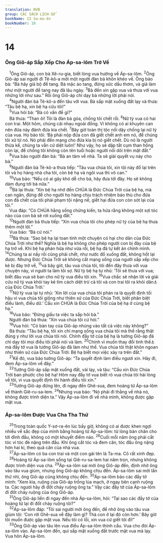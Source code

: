 ```yaml
---
translation: NVB
group: CÁC SÁCH LỊCH-SỬ
bookName: II Sa-mu-ên 
bookNumber: 10
---
```


<div class="title"><h1>14</h1><h3>Ông Giô-áp Sắp Xếp Cho Áp-sa-lôm Trở Về </h3></div>
<span class="verse 2sa_14_1"> <sup>1</sup>Ông Giô-áp, con bà Xê-ru-gia, biết lòng vua hướng về Áp-sa-lôm. </span>
<span class="verse 2sa_14_2"><sup>2</sup>Ông Giô-áp sai người đi Tê-kô-a mời một người đàn bà khôn khéo về. Ông bảo bà: “Bà hãy giả bộ để tang. Bà mặc áo tang, đừng xức dầu thơm, và giả làm như một người để tang nay đã lâu ngày. </span>
<span class="verse 2sa_14_3"><sup>3</sup>Bà đến xin gặp vua và thưa với vua những lời như sau.” Rồi ông Giô-áp chỉ dạy bà những lời phải nói. <br/></span>
<span class="verse 2sa_14_4"> <sup>4</sup>Người đàn bà Tê-kô-a đến tâu với vua. Bà sấp mặt xuống đất lạy và thưa: “Tâu bệ hạ, xin bệ hạ cứu tôi!” <br/></span>
<span class="verse 2sa_14_5"> <sup>5</sup>Vua hỏi bà: “Bà có vấn đề gì?” <br/> Bà thưa: “Than ôi! Tôi là đàn bà góa, chồng tôi chết rồi. </span>
<span class="verse 2sa_14_6"><sup>6</sup>Nữ tỳ vua có hai con trai. Một hôm, chúng cãi nhau ngoài đồng. Vì không có ai khuyên can nên đứa này đánh đứa kia chết. </span>
<span class="verse 2sa_14_7"><sup>7</sup>Bây giờ toàn thị tộc nổi dậy chống lại nữ tỳ của vua. Họ bảo tôi: ‘Bà phải nộp đứa con đã giết chết anh em nó, để chúng tôi xử tử nó. Nó phải đền mạng cho đứa kia bị nó giết chết. Dù nó là người thừa kế, chúng ta vẫn cứ diệt luôn!’ Như vậy, họ sẽ dập tắt cụm than hồng còn lại, để chồng tôi không còn tên tuổi hoặc người nối dõi trên mặt đất.” <br/></span>
<span class="verse 2sa_14_8"> <sup>8</sup>Vua bảo người đàn bà: “Bà an tâm về nhà. Ta sẽ giải quyết vụ này cho bà.” <br/></span>
<span class="verse 2sa_14_9"> <sup>9</sup>Người đàn bà Tê-kô-a thưa tiếp: “Tâu vua chúa tôi, xin tội này đổ lại trên tôi và họ hàng nhà cha tôi, còn bệ hạ và ngôi vua thì vô can.” <br/></span>
<span class="verse 2sa_14_10"> <sup>10</sup>Vua bảo: “Nếu có ai gây khó dễ cho bà, hãy đưa tới đây. Họ sẽ không dám đụng tới bà nữa.” <br/></span>
<span class="verse 2sa_14_11"> <sup>11</sup>Bà lại thưa: “Xin bệ hạ nhớ đến CHÚA là Đức Chúa Trời của bệ hạ, mà can ngăn, đừng để cho người họ hàng chịu trách nhiệm báo thù cho đứa con đã chết của tôi phải phạm tội nặng nề, giết hại đứa con còn sót lại của tôi.” <br/> Vua đáp: “Có CHÚA hằng sống chứng kiến, ta hứa rằng không một sợi tóc nào của con bà sẽ rơi xuống đất.” <br/></span>
<span class="verse 2sa_14_12"> <sup>12</sup>Người đàn bà thưa tiếp: “Xin vua chúa tôi cho phép nữ tỳ của bệ hạ thưa thêm một lời.” <br/> Vua bảo: “Bà cứ nói.” <br/></span>
<span class="verse 2sa_14_13"> <sup>13</sup>Bà thưa: “Sao bệ hạ lại toan tính một chuyện có hại cho dân của Đức Chúa Trời như thế? Nghĩa là bệ hạ không cho phép người con bị đày của bệ hạ trở về. Khi bệ hạ phán hứa như vừa rồi, bệ hạ đã tự kết án chính mình. </span>
<span class="verse 2sa_14_14"><sup>14</sup>Chúng ta ai nấy rồi cũng phải chết, như nước đổ xuống đất, không hốt lại được. Nhưng Đức Chúa Trời sẽ không cất mạng sống của người sắp xếp cho kẻ bị đày trở về, </span>
<span class="verse 2sa_14_15"><sup>15</sup>và bây giờ, tâu vua chúa tôi, tôi đến đây thưa với vua chuyện này, vì người ta làm tôi sợ. Nữ tỳ bệ hạ tự nhủ: ‘Tôi sẽ thưa với vua; biết đâu vua sẽ ban cho nữ tỳ vua điều tôi xin. </span>
<span class="verse 2sa_14_16"><sup>16</sup>Vua chắc sẽ nhận lời và giải cứu nữ tỳ vua khỏi tay kẻ tìm cách diệt trừ cả tôi và con trai tôi ra khỏi dân<a data-toggle="tooltip" data-placement="bottom" title="Ctd: cơ nghiệp">⚓</a> của Đức Chúa Trời.’ <br/></span>
<span class="verse 2sa_14_17"> <sup>17</sup>Nữ tỳ vua lại tự nhủ: ‘Xin lời của vua chúa tôi phán ra là quyết định tối hậu vì vua chúa tôi giống như thiên sứ của Đức Chúa Trời, biết phân biệt điều lành, điều dữ.’ Cầu xin CHÚA là Đức Chúa Trời của bệ hạ ở cùng bệ hạ.” <br/></span>
<span class="verse 2sa_14_18"> <sup>18</sup>Vua bảo: “Đừng giấu ta việc ta sắp hỏi bà.” <br/> Người đàn bà thưa: “Xin vua chúa tôi cứ hỏi.” <br/></span>
<span class="verse 2sa_14_19"> <sup>19</sup>Vua hỏi: “Có bàn tay của Giô-áp nhúng vào tất cả việc này không?” <br/> Bà thưa: “Tâu bệ hạ, tôi xin chỉ mạng sống vua chúa tôi mà thề rằng thật đúng y như lời vua chúa tôi nói. Chính đầy tớ của bệ hạ là tướng Giô-áp đã chỉ dạy tôi mọi điều tôi phải nói và làm. </span>
<span class="verse 2sa_14_20"><sup>20</sup>Chính vì muốn thay đổi tình thế<a data-toggle="tooltip" data-placement="bottom" title="nt: ‘lật ngược mặt kia của vấn đề’">⚓</a> mà đầy tớ vua là tướng Giô-áp đã làm như thế. Vua chúa tôi thật khôn ngoan như thiên sứ của Đức Chúa Trời: Bệ hạ biết mọi việc xảy ra trên đất.” <br/></span>
<span class="verse 2sa_14_21"> <sup>21</sup>Kế đó, vua bảo tướng Giô-áp: “Ta quyết định làm điều ngươi xin. Hãy đi, đem Áp-sa-lôm về đây.” <br/></span>
<span class="verse 2sa_14_22"> <sup>22</sup>Tướng Giô-áp sấp mặt xuống đất, vái lạy, và tâu: “Cầu xin Đức Chúa Trời ban phước cho bệ hạ! Hôm nay đầy tớ vua biết rõ vua chúa tôi hài lòng về tôi, vì vua quyết định thi hành điều tôi xin.” <br/></span>
<span class="verse 2sa_14_23"> <sup>23</sup>Tướng Giô-áp đứng lên, đi ngay đến Ghê-sua, đem hoàng tử Áp-sa-lôm về thành Giê-ru-sa-lem. </span>
<span class="verse 2sa_14_24"><sup>24</sup>Nhưng vua bảo: “Nó phải đi thẳng về nhà nó, không được trình diện ta.” Vậy Áp-sa-lôm đi về nhà mình, không được gặp mặt vua. <br/></span>
<div class="title"><h3>Áp-sa-lôm Được Vua Cha Tha Thứ </h3></div>
<span class="verse 2sa_14_25"> <sup>25</sup>Trong toàn quốc Y-sơ-ra-ên lúc bấy giờ, không có ai được khen ngợi nhiều về sắc đẹp của mình bằng hoàng tử Áp-sa-lôm: từ lòng bàn chân cho tới đỉnh đầu, không có một khuyết điểm nào. </span>
<span class="verse 2sa_14_26"><sup>26</sup>Cuối mỗi năm ông phải cắt tóc vì tóc đè nặng trên đầu. Khi ông cắt tóc và đem cân, tóc đầu ông nặng hơn hai kí, theo quả cân của nhà vua. <br/></span>
<span class="verse 2sa_14_27"> <sup>27</sup>Áp-sa-lôm có ba con trai và một con gái tên là Ta-ma. Cô rất xinh đẹp. <br/></span>
<span class="verse 2sa_14_28"> <sup>28</sup>Hoàng tử Áp-sa-lôm sống tại Giê-ru-sa-lem hai năm trọn, nhưng không được trình diện vua cha. </span>
<span class="verse 2sa_14_29"><sup>29</sup>Áp-sa-lôm sai mời ông Giô-áp đến, định nhờ ông vào tâu vua giùm, nhưng ông Giô-áp không chịu đến. Áp-sa-lôm sai mời lần thứ nhì, ông Giô-áp cũng không chịu đến. </span>
<span class="verse 2sa_14_30"><sup>30</sup>Áp-sa-lôm bảo các đầy tớ mình: “Xem kìa, ruộng của Giô-áp trồng lúa mạch, ở ngay bên cạnh ruộng ta. Các ngươi hãy đi đốt cháy ruộng ông ta.” Vậy các đầy tớ của Áp-sa-lôm đi đốt cháy ruộng của ông Giô-áp. <br/></span>
<span class="verse 2sa_14_31"> <sup>31</sup>Ông Giô-áp liền đi ngay đến nhà Áp-sa-lôm, hỏi: “Tại sao các đầy tớ của hoàng tử lại đi đốt cháy ruộng tôi?” <br/></span>
<span class="verse 2sa_14_32"> <sup>32</sup>Áp-sa-lôm đáp: “Tôi sai người mời ông đến, để nhờ ông vào tâu vua giùm tôi: ‘Con rời Ghê-sua về đây làm gì? Thà con ở lại đó còn hơn.’ Bây giờ tôi muốn được gặp mặt vua. Nếu tôi có lỗi, xin vua cứ giết tôi đi!” <br/></span>
<span class="verse 2sa_14_33"> <sup>33</sup>Ông Giô-áp vào tâu lên vua điều Áp-sa-lôm thỉnh cầu. Vua cho đòi Áp-sa-lôm vào. Áp-sa-lôm đến, quì sấp mặt xuống đất trước mặt vua mà lạy. Vua hôn Áp-sa-lôm. <br/></span>
